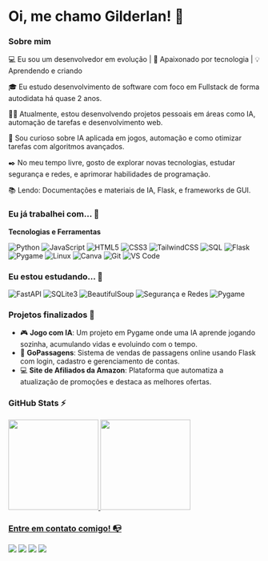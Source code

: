 


# Oi, me chamo Gilderlan! 👋

### Sobre mim

💻 Eu sou um desenvolvedor em evolução | 🚀 Apaixonado por tecnologia | 💡 Aprendendo e criando

🎓 Eu estudo desenvolvimento de software com foco em Fullstack de forma autodidata há quase 2 anos.

👩‍💻 Atualmente, estou desenvolvendo projetos pessoais em áreas como IA, automação de tarefas e desenvolvimento web.

🔎 Sou curioso sobre IA aplicada em jogos, automação e como otimizar tarefas com algoritmos avançados.

✒️ No meu tempo livre, gosto de explorar novas tecnologias, estudar segurança e redes, e aprimorar habilidades de programação.

📚 Lendo: Documentações e materiais de IA, Flask, e frameworks de GUI.

### Eu já trabalhei com... 🔧

**Tecnologias e Ferramentas**

![Python](https://img.shields.io/badge/python-%233776AB.svg?style=for-the-badge&logo=python&logoColor=white)
![JavaScript](https://img.shields.io/badge/javascript-%23323330.svg?style=for-the-badge&logo=javascript&logoColor=%23F7DF1E)
![HTML5](https://img.shields.io/badge/html5-%23E34F26.svg?style=for-the-badge&logo=html5&logoColor=white)
![CSS3](https://img.shields.io/badge/css3-%231572B6.svg?style=for-the-badge&logo=css3&logoColor=white)
![TailwindCSS](https://img.shields.io/badge/tailwindcss-%2338B2AC.svg?style=for-the-badge&logo=tailwind-css&logoColor=white)
![SQL](https://img.shields.io/badge/sql-%23007ACC.svg?style=for-the-badge&logo=postgresql&logoColor=white)
![Flask](https://img.shields.io/badge/flask-%23000.svg?style=for-the-badge&logo=flask&logoColor=white)
![Pygame](https://img.shields.io/badge/pygame-%23E34F26.svg?style=for-the-badge&logo=python&logoColor=white)
![Linux](https://img.shields.io/badge/Linux-FCC624?style=for-the-badge&logo=linux&logoColor=black)
![Canva](https://img.shields.io/badge/Canva-%2300C4CC.svg?style=for-the-badge&logo=Canva&logoColor=white)
![Git](https://img.shields.io/badge/git-%23F05033.svg?style=for-the-badge&logo=git&logoColor=white)
![VS Code](https://img.shields.io/badge/VS%20Code-0078d7.svg?style=for-the-badge&logo=visual-studio-code&logoColor=white)

### Eu estou estudando... 🧩

![FastAPI](https://img.shields.io/badge/fastapi-009688?style=for-the-badge&logo=fastapi&logoColor=white)
![SQLite3](https://img.shields.io/badge/SQLite3-003B57?style=for-the-badge&logo=sqlite&logoColor=white)
![BeautifulSoup](https://img.shields.io/badge/beautifulsoup-3670A0?style=for-the-badge&logo=python&logoColor=white)
![Segurança e Redes](https://img.shields.io/badge/segurança_e_redes-%23E34F26.svg?style=for-the-badge&logo=internet-explorer&logoColor=white)
![Pygame](https://img.shields.io/badge/pygame-%23E34F26.svg?style=for-the-badge&logo=python&logoColor=white)

### Projetos finalizados 🚀

- 🎮 **Jogo com IA**: Um projeto em Pygame onde uma IA aprende jogando sozinha, acumulando vidas e evoluindo com o tempo.
- 💼 **GoPassagens**: Sistema de vendas de passagens online usando Flask com login, cadastro e gerenciamento de contas.
- 💻 **Site de Afiliados da Amazon**: Plataforma que automatiza a atualização de promoções e destaca as melhores ofertas.

### GitHub Stats ⚡
<div>
<a href="https://github.com/Gilderlan0101">
<img height="180em" src="https://github-readme-stats.vercel.app/api/top-langs/?username=Gilderlan0101&layout=compact&langs_count=7&theme=dracula"/>
<img height="180em" src="https://github-readme-stats.vercel.app/api?username=Gilderlan0101&show_icons=true&theme=dracula&include_all_commits=true&count_private=true"/>
</div>

### Entre em contato comigo! 📭
<div>
<a href="https://www.youtube.com/Gilderlan0101" target="_blank"><img src="https://img.shields.io/badge/YouTube-FF0000?style=for-the-badge&logo=youtube&logoColor=white" target="_blank"></a>
<a href="https://instagram.com/Gilderlan0101" target="_blank"><img src="https://img.shields.io/badge/-Instagram-%23E4405F?style=for-the-badge&logo=instagram&logoColor=white" target="_blank"></a>
<a href="https://www.twitch.tv/Gilderlan0101" target="_blank"><img src="https://img.shields.io/badge/Twitch-9146FF?style=for-the-badge&logo=twitch&logoColor=white" target="_blank"></a>
<a href="mailto:dacruzgg01@gmail.com" target="_blank"><img src="https://img.shields.io/badge/-Email-%23D14836?style=for-the-badge&logo=gmail&logoColor=white"></a>
</div>
